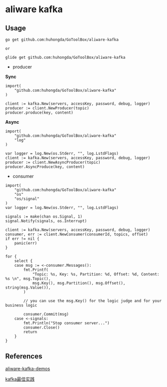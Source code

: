 # aliware kafka

## Usage

```
go get github.com:huhongda/GoToolBox/aliware-kafka

or 

glide get github.com:huhongda/GoToolBox/aliware-kafka
```

* producer


**Sync**

```
import(
    "github.com:huhongda/GoToolBox/aliware-kafka"
)

client := kafka.New(servers, accessKey, password, debug, logger)
producer := client.NewProducer(topic)
producer.produce(key, content)
```


**Async**

```
import(
    "github.com:huhongda/GoToolBox/aliware-kafka"
    "log"
)

var logger = log.New(os.Stderr, "", log.LstdFlags)
client := kafka.New(servers, accessKey, password, debug, logger)
producer := client.NewAsyncProducer(topic)
producer.AsyncProduce(key, content)
```

* consumer
```
import(
    "github.com:huhongda/GoToolBox/aliware-kafka"
    "os"
    "os/signal"
)
var logger = log.New(os.Stderr, "", log.LstdFlags)

signals := make(chan os.Signal, 1)
signal.Notify(signals, os.Interrupt)

client := kafka.New(servers, accessKey, password, debug, logger)
consumer, err := client.NewConsumer(consumerId, topics, offset)
if err != nil {
    panic(err)
}

for {
    select {
    case msg := <-consumer.Messages():
        fmt.Printf(
            "Topic: %s, Key: %s, Partition: %d, Offset: %d, Content: %s \n", msg.Topic(),
            msg.Key(), msg.Partition(), msg.Offset(), string(msg.Value()),
        )
        
        // you can use the msg.Key() for the logic judge and for your business logic
        
        consumer.Commit(msg)
    case <-signals:
        fmt.Println("Stop consumer server...")
        consumer.Close()
        return
    }
}
```

## References

[aliware-kafka-demos](https://github.com/AliwareMQ/aliware-kafka-demos/kafka-go-demo)

[kafka最佳实践](https://help.aliyun.com/document_detail/60691.html?spm=5176.product29530.6.609.FpkKHb)
